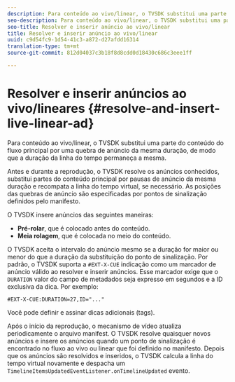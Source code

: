 ```yaml
---
description: Para conteúdo ao vivo/linear, o TVSDK substitui uma parte do conteúdo do fluxo principal por uma quebra de anúncio da mesma duração, de modo que a duração da linha do tempo permaneça a mesma.
seo-description: Para conteúdo ao vivo/linear, o TVSDK substitui uma parte do conteúdo do fluxo principal por uma quebra de anúncio da mesma duração, de modo que a duração da linha do tempo permaneça a mesma.
seo-title: Resolver e inserir anúncio ao vivo/linear
title: Resolver e inserir anúncio ao vivo/linear
uuid: c9d54fc9-1d54-41c3-a872-d27afdd16314
translation-type: tm+mt
source-git-commit: 812d04037c3b18f8d8cdd0d18430c686c3eee1ff

---
```



# Resolver e inserir anúncios ao vivo/lineares {#resolve-and-insert-live-linear-ad}

Para conteúdo ao vivo/linear, o TVSDK substitui uma parte do conteúdo do fluxo principal por uma quebra de anúncio da mesma duração, de modo que a duração da linha do tempo permaneça a mesma.

Antes e durante a reprodução, o TVSDK resolve os anúncios conhecidos, substitui partes do conteúdo principal por pausas de anúncio da mesma duração e recompata a linha do tempo virtual, se necessário. As posições das quebras de anúncio são especificadas por pontos de sinalização definidos pelo manifesto.

O TVSDK insere anúncios das seguintes maneiras:

* **Pré-rolar**, que é colocado antes do conteúdo.
* **Meia rolagem**, que é colocada no meio do conteúdo.

O TVSDK aceita o intervalo do anúncio mesmo se a duração for maior ou menor do que a duração da substituição do ponto de sinalização. Por padrão, o TVSDK suporta a `#EXT-X-CUE` indicação como um marcador de anúncio válido ao resolver e inserir anúncios. Esse marcador exige que o `DURATION` valor do campo de metadados seja expresso em segundos e a ID exclusiva da dica. Por exemplo:

```
#EXT-X-CUE:DURATION=27,ID="..."
```

Você pode definir e assinar dicas adicionais (tags).

Após o início da reprodução, o mecanismo de vídeo atualiza periodicamente o arquivo manifest. O TVSDK resolve quaisquer novos anúncios e insere os anúncios quando um ponto de sinalização é encontrado no fluxo ao vivo ou linear que foi definido no manifesto. Depois que os anúncios são resolvidos e inseridos, o TVSDK calcula a linha do tempo virtual novamente e despacha um `TimelineItemsUpdatedEventListener.onTimelineUpdated` evento.
